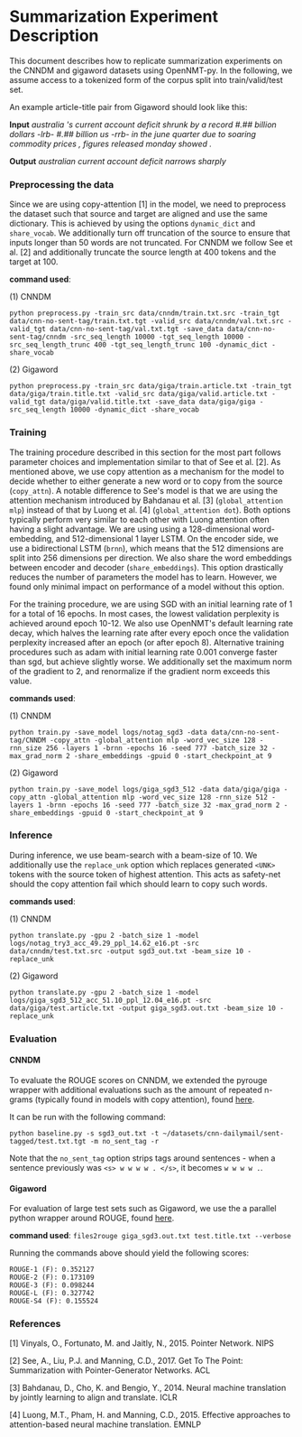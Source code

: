 # Summarization Experiment Description

This document describes how to replicate summarization experiments on the CNNDM and gigaword datasets using OpenNMT-py. 
In the following, we assume access to a tokenized form of the corpus split into train/valid/test set.

An example article-title pair from Gigaword should look like this: 

**Input**
*australia 's current account deficit shrunk by a record #.## billion dollars -lrb- #.## billion us -rrb- in the june quarter due to soaring commodity prices , figures released monday showed .*

**Output**
*australian current account deficit narrows sharply*


### Preprocessing the data

Since we are using copy-attention [1] in the model, we need to preprocess the dataset such that source and target are aligned and use the same dictionary. This is achieved by using the options `dynamic_dict` and `share_vocab`. 
We additionally turn off truncation of the source to ensure that inputs longer than 50 words are not truncated. 
For CNNDM we follow See et al. [2] and additionally truncate the source length at 400 tokens and the target at 100.  

**command used**: 

(1) CNNDM

`python preprocess.py -train_src data/cnndm/train.txt.src -train_tgt data/cnn-no-sent-tag/train.txt.tgt -valid_src data/cnndm/val.txt.src -valid_tgt data/cnn-no-sent-tag/val.txt.tgt -save_data data/cnn-no-sent-tag/cnndm -src_seq_length 10000 -tgt_seq_length 10000 -src_seq_length_trunc 400 -tgt_seq_length_trunc 100 -dynamic_dict -share_vocab`

(2) Gigaword

`python preprocess.py -train_src data/giga/train.article.txt -train_tgt data/giga/train.title.txt -valid_src data/giga/valid.article.txt -valid_tgt data/giga/valid.title.txt -save_data data/giga/giga -src_seq_length 10000 -dynamic_dict -share_vocab`


### Training

The training procedure described in this section for the most part follows parameter choices and implementation similar to that of See et al. [2].  As mentioned above, we use copy attention as a mechanism for the model to decide whether to either generate a new word or to copy from the source (`copy_attn`).
A notable difference to See's model is that we are using the attention mechanism introduced by Bahdanau et al. [3] (`global_attention mlp`) instead of that by Luong et al. [4] (`global_attention dot`). Both options typically perform very similar to each other with Luong attention often having a slight advantage.
We are using using a 128-dimensional word-embedding, and 512-dimensional 1 layer LSTM. On the encoder side, we use a bidirectional LSTM (`brnn`), which means that the 512 dimensions are split into 256 dimensions per direction.
We also share the word embeddings between encoder and decoder (`share_embeddings`). This option drastically reduces the number of parameters the model has to learn. However, we found only minimal impact on performance of a model without this option. 

For the training procedure, we are using SGD with an initial learning rate of 1 for a total of 16 epochs. In most cases, the lowest validation perplexity is achieved around epoch 10-12. We also use OpenNMT's default learning rate decay, which halves the learning rate after every epoch once the validation perplexity increased after an epoch (or after epoch 8). 
Alternative training procedures such as adam with initial learning rate 0.001 converge faster than sgd, but achieve slightly worse. We additionally set the maximum norm of the gradient to 2, and renormalize if the gradient norm exceeds this value. 

**commands used**: 

(1) CNNDM

`python train.py -save_model logs/notag_sgd3 -data data/cnn-no-sent-tag/CNNDM -copy_attn -global_attention mlp -word_vec_size 128 -rnn_size 256 -layers 1 -brnn -epochs 16 -seed 777 -batch_size 32 -max_grad_norm 2 -share_embeddings -gpuid 0 -start_checkpoint_at 9`

(2) Gigaword

`python train.py -save_model logs/giga_sgd3_512 -data data/giga/giga -copy_attn -global_attention mlp -word_vec_size 128 -rnn_size 512 -layers 1 -brnn -epochs 16 -seed 777 -batch_size 32 -max_grad_norm 2 -share_embeddings -gpuid 0 -start_checkpoint_at 9`


### Inference

During inference, we use beam-search with a beam-size of 10. 
We additionally use the `replace_unk` option which replaces generated `<UNK>` tokens with the source token of highest attention. This acts as safety-net should the copy attention fail which should learn to copy such words.

**commands used**: 

(1) CNNDM

`python translate.py -gpu 2 -batch_size 1 -model logs/notag_try3_acc_49.29_ppl_14.62_e16.pt -src data/cnndm/test.txt.src -output sgd3_out.txt -beam_size 10 -replace_unk`


(2) Gigaword

`python translate.py -gpu 2 -batch_size 1 -model logs/giga_sgd3_512_acc_51.10_ppl_12.04_e16.pt -src data/giga/test.article.txt -output giga_sgd3.out.txt -beam_size 10 -replace_unk`


### Evaluation

#### CNNDM

To evaluate the ROUGE scores on CNNDM, we extended the pyrouge wrapper with additional evaluations such as the amount of repeated n-grams (typically found in models with copy attention), found [here](https://github.com/falcondai/pyrouge/). 

It can be run with the following command:

`python baseline.py -s sgd3_out.txt -t ~/datasets/cnn-dailymail/sent-tagged/test.txt.tgt -m no_sent_tag -r`

Note that the `no_sent_tag` option strips tags around sentences - when a sentence previously was `<s> w w w w . </s>`, it becomes `w w w w .`.

#### Gigaword

For evaluation of large test sets such as Gigaword, we use the a parallel python wrapper around ROUGE, found [here](https://github.com/pltrdy/files2rouge).

**command used**: 
`files2rouge giga_sgd3.out.txt test.title.txt --verbose`

Running the commands above should yield the following scores:
```
ROUGE-1 (F): 0.352127
ROUGE-2 (F): 0.173109
ROUGE-3 (F): 0.098244
ROUGE-L (F): 0.327742
ROUGE-S4 (F): 0.155524
```



### References

[1] Vinyals, O., Fortunato, M. and Jaitly, N., 2015. Pointer Network. NIPS

[2] See, A., Liu, P.J. and Manning, C.D., 2017. Get To The Point: Summarization with Pointer-Generator Networks. ACL

[3] Bahdanau, D., Cho, K. and Bengio, Y., 2014. Neural machine translation by jointly learning to align and translate. ICLR

[4] Luong, M.T., Pham, H. and Manning, C.D., 2015. Effective approaches to attention-based neural machine translation. EMNLP

